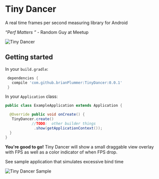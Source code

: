 # Tiny Dancer

A real time frames per second measuring library for Android 

*“Perf Matters ”* - Random Guy at Meetup

![Tiny Dancer](http://i.ytimg.com/vi/KBWfUc5jKiM/hqdefault.jpg "Tiny Dancer")

## Getting started

In your `build.gradle`:

```gradle
 dependencies {
   compile 'com.github.brianPlummer:TinyDancer:0.0.1'
 }
```

In your `Application` class:

```java
public class ExampleApplication extends Application {

  @Override public void onCreate() {
   TinyDancer.create()
            //TODO:  other builder things 
             .show(getApplicationContext());
  }
}
```

**You're good to go!** Tiny Dancer will show a small draggable view overlay with FPS as well as a color indicator of when FPS drop.





See sample application that simulates excessive bind time

![Tiny Dancer Sample](http://i.imgur.com/iJxzr01.png "Tiny Dancer Sample")

